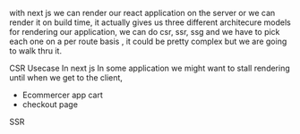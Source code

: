 with next js we can render our react application on the server or we can render it on build time, it actually gives us three different architecure models for rendering our application, we can do csr, ssr, ssg and we have to pick each one on a per route basis , it could be pretty complex but we are going to walk thru it.

CSR Usecase
In next js
In some application we might want to stall rendering until when we get to the client,
- Ecommercer app cart
- checkout page

SSR
